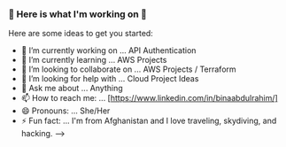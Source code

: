### 👋 Here is what I'm working on 👋


Here are some ideas to get you started:

- 🔭 I’m currently working on ... API Authentication
- 🌱 I’m currently learning ... AWS Projects
- 👯 I’m looking to collaborate on ... AWS Projects / Terraform 
- 🤔 I’m looking for help with ... Cloud Project Ideas
- 💬 Ask me about ... Anything
- 📫 How to reach me: ... [https://www.linkedin.com/in/binaabdulrahim/]
- 😄 Pronouns: ... She/Her
- ⚡ Fun fact: ... I'm from Afghanistan and I love traveling, skydiving, and hacking. 
-->
